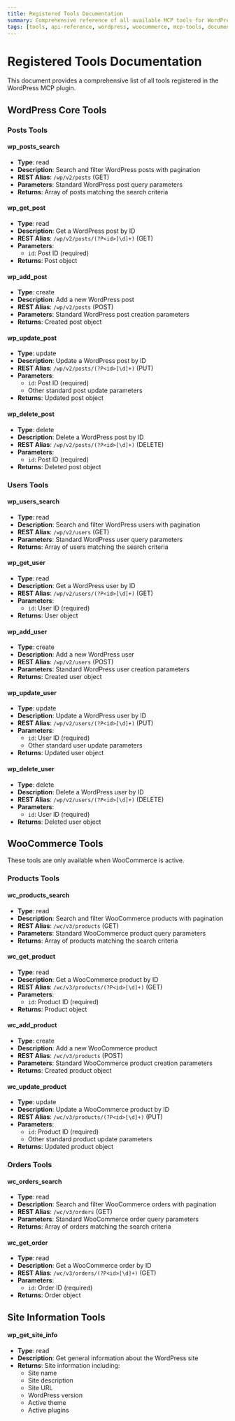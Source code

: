 ```yaml
---
title: Registered Tools Documentation
summary: Comprehensive reference of all available MCP tools for WordPress and WooCommerce integration.
tags: [tools, api-reference, wordpress, woocommerce, mcp-tools, documentation]
---
```


# Registered Tools Documentation

This document provides a comprehensive list of all tools registered in the WordPress MCP plugin.

## WordPress Core Tools

### Posts Tools

#### wp_posts_search

- **Type**: read
- **Description**: Search and filter WordPress posts with pagination
- **REST Alias**: `/wp/v2/posts` (GET)
- **Parameters**: Standard WordPress post query parameters
- **Returns**: Array of posts matching the search criteria

#### wp_get_post

- **Type**: read
- **Description**: Get a WordPress post by ID
- **REST Alias**: `/wp/v2/posts/(?P<id>[\d]+)` (GET)
- **Parameters**:
  - `id`: Post ID (required)
- **Returns**: Post object

#### wp_add_post

- **Type**: create
- **Description**: Add a new WordPress post
- **REST Alias**: `/wp/v2/posts` (POST)
- **Parameters**: Standard WordPress post creation parameters
- **Returns**: Created post object

#### wp_update_post

- **Type**: update
- **Description**: Update a WordPress post by ID
- **REST Alias**: `/wp/v2/posts/(?P<id>[\d]+)` (PUT)
- **Parameters**:
  - `id`: Post ID (required)
  - Other standard post update parameters
- **Returns**: Updated post object

#### wp_delete_post

- **Type**: delete
- **Description**: Delete a WordPress post by ID
- **REST Alias**: `/wp/v2/posts/(?P<id>[\d]+)` (DELETE)
- **Parameters**:
  - `id`: Post ID (required)
- **Returns**: Deleted post object

### Users Tools

#### wp_users_search

- **Type**: read
- **Description**: Search and filter WordPress users with pagination
- **REST Alias**: `/wp/v2/users` (GET)
- **Parameters**: Standard WordPress user query parameters
- **Returns**: Array of users matching the search criteria

#### wp_get_user

- **Type**: read
- **Description**: Get a WordPress user by ID
- **REST Alias**: `/wp/v2/users/(?P<id>[\d]+)` (GET)
- **Parameters**:
  - `id`: User ID (required)
- **Returns**: User object

#### wp_add_user

- **Type**: create
- **Description**: Add a new WordPress user
- **REST Alias**: `/wp/v2/users` (POST)
- **Parameters**: Standard WordPress user creation parameters
- **Returns**: Created user object

#### wp_update_user

- **Type**: update
- **Description**: Update a WordPress user by ID
- **REST Alias**: `/wp/v2/users/(?P<id>[\d]+)` (PUT)
- **Parameters**:
  - `id`: User ID (required)
  - Other standard user update parameters
- **Returns**: Updated user object

#### wp_delete_user

- **Type**: delete
- **Description**: Delete a WordPress user by ID
- **REST Alias**: `/wp/v2/users/(?P<id>[\d]+)` (DELETE)
- **Parameters**:
  - `id`: User ID (required)
- **Returns**: Deleted user object

## WooCommerce Tools

These tools are only available when WooCommerce is active.

### Products Tools

#### wc_products_search

- **Type**: read
- **Description**: Search and filter WooCommerce products with pagination
- **REST Alias**: `/wc/v3/products` (GET)
- **Parameters**: Standard WooCommerce product query parameters
- **Returns**: Array of products matching the search criteria

#### wc_get_product

- **Type**: read
- **Description**: Get a WooCommerce product by ID
- **REST Alias**: `/wc/v3/products/(?P<id>[\d]+)` (GET)
- **Parameters**:
  - `id`: Product ID (required)
- **Returns**: Product object

#### wc_add_product

- **Type**: create
- **Description**: Add a new WooCommerce product
- **REST Alias**: `/wc/v3/products` (POST)
- **Parameters**: Standard WooCommerce product creation parameters
- **Returns**: Created product object

#### wc_update_product

- **Type**: update
- **Description**: Update a WooCommerce product by ID
- **REST Alias**: `/wc/v3/products/(?P<id>[\d]+)` (PUT)
- **Parameters**:
  - `id`: Product ID (required)
  - Other standard product update parameters
- **Returns**: Updated product object

### Orders Tools

#### wc_orders_search

- **Type**: read
- **Description**: Search and filter WooCommerce orders with pagination
- **REST Alias**: `/wc/v3/orders` (GET)
- **Parameters**: Standard WooCommerce order query parameters
- **Returns**: Array of orders matching the search criteria

#### wc_get_order

- **Type**: read
- **Description**: Get a WooCommerce order by ID
- **REST Alias**: `/wc/v3/orders/(?P<id>[\d]+)` (GET)
- **Parameters**:
  - `id`: Order ID (required)
- **Returns**: Order object

## Site Information Tools

#### wp_get_site_info

- **Type**: read
- **Description**: Get general information about the WordPress site
- **Returns**: Site information including:
  - Site name
  - Site description
  - Site URL
  - WordPress version
  - Active theme
  - Active plugins
